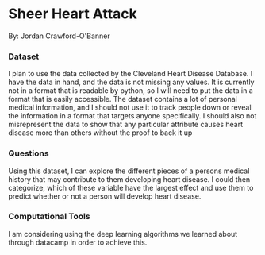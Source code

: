 # Sheer Heart Attack
By: Jordan Crawford-O'Banner

### Dataset
I plan to use the data collected by the Cleveland Heart Disease Database. I have the data in hand, and the data is not missing any values. It is currently not in a format that is readable by python, so I will need to  put the data in a format that is easily accessible. The dataset contains a lot of personal medical information, and I should not use it to track people down or reveal the information in a format that targets anyone specifically. I should also not misrepresent the data to show that any particular attribute causes heart disease more than others without the proof to back it up

### Questions
Using this dataset, I can explore the different pieces of a persons medical history that may contribute to them developing heart disease. I could then categorize, which of these variable have the largest effect and use them to predict whether or not a person will develop heart disease.

### Computational Tools
I am considering using the deep learning algorithms we learned about through datacamp in order to achieve this.
